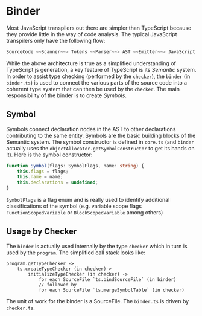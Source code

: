 # Binder

Most JavaScript transpilers out there are simpler than TypeScript because they provide little in the way of code analysis. The typical JavaScript transpilers only have the following flow:

```typescript
SourceCode ~~Scanner~~> Tokens ~~Parser~~> AST ~~Emitter~~> JavaScript
```

While the above architecture is true as a simplified understanding of TypeScript js generation, a key feature of TypeScript is its _Semantic_ system. In order to assist type checking \(performed by the `checker`\), the `binder` \(in `binder.ts`\) is used to connect the various parts of the source code into a coherent type system that can then be used by the `checker`. The main responsibility of the binder is to create _Symbols_.

## Symbol

Symbols connect declaration nodes in the AST to other declarations contributing to the same entity. Symbols are the basic building blocks of the Semantic system. The symbol constructor is defined in `core.ts` \(and `binder` actually uses the `objectAllocator.getSymbolConstructor` to get its hands on it\). Here is the symbol constructor:

```typescript
function Symbol(flags: SymbolFlags, name: string) {
    this.flags = flags;
    this.name = name;
    this.declarations = undefined;
}
```

`SymbolFlags` is a flag enum and is really used to identify additional classifications of the symbol \(e.g. variable scope flags `FunctionScopedVariable` or `BlockScopedVariable` among others\)

## Usage by Checker

The `binder` is actually used internally by the type `checker` which in turn is used by the `program`. The simplified call stack looks like:

```text
program.getTypeChecker ->
    ts.createTypeChecker (in checker)->
        initializeTypeChecker (in checker) ->
            for each SourceFile `ts.bindSourceFile` (in binder)
            // followed by
            for each SourceFile `ts.mergeSymbolTable` (in checker)
```

The unit of work for the binder is a SourceFile. The `binder.ts` is driven by `checker.ts`.

